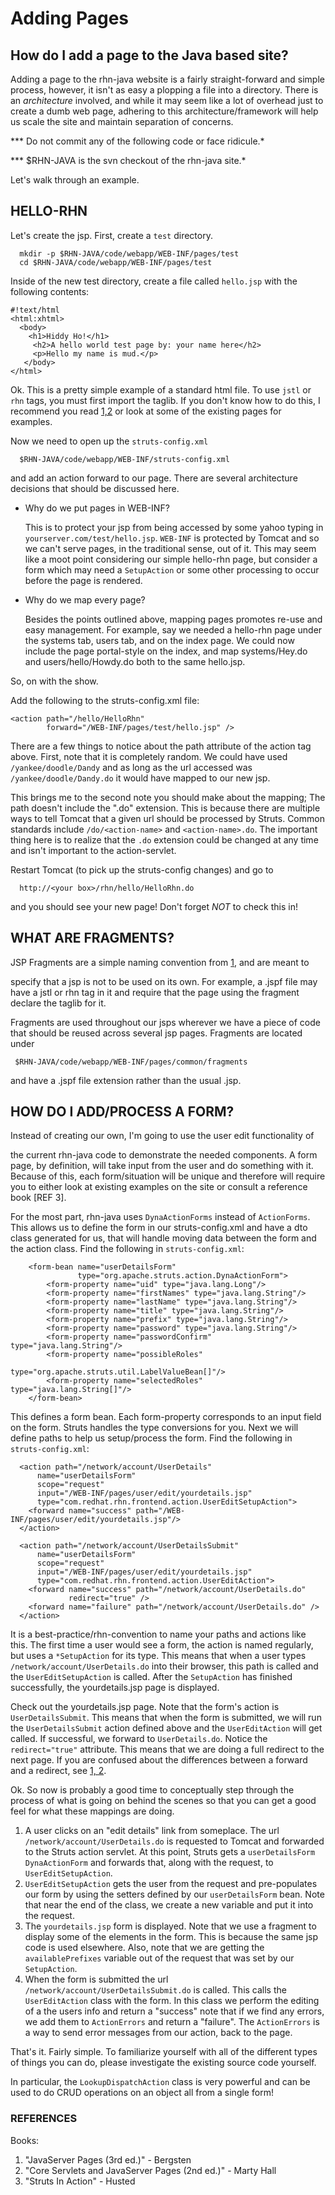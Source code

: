 # Adding Pages

## How do I add a page to the Java based site?




Adding a page to the rhn-java website is a fairly straight-forward and simple
process, however, it isn't as easy a plopping a file into a directory. There
is an *architecture* involved, and while it may seem like a lot of overhead
just to create a dumb web page, adhering to this architecture/framework will
help us scale the site and maintain separation of concerns.


  *** Do not commit any of the following code or face ridicule.*

  *** $RHN-JAVA is the svn checkout of the rhn-java site.*

Let's walk through an example.
## HELLO-RHN

Let's create the jsp. First, create a `test` directory.



      mkdir -p $RHN-JAVA/code/webapp/WEB-INF/pages/test
      cd $RHN-JAVA/code/webapp/WEB-INF/pages/test

Inside of the new test directory, create a file called `hello.jsp` with the following contents:

    #!text/html
    <html:xhtml>
      <body>
        <h1>Hiddy Ho!</h1>
         <h2>A hello world test page by: your name here</h2>
         <p>Hello my name is mud.</p>
       </body>
    </html>

Ok. This is a pretty simple example of a standard html file. To use `jstl` or `rhn`
tags, you must first import the taglib. If you don't know how to do this, I
recommend you read [1,2](REF) or look at some of the existing pages for examples.

Now we need to open up the `struts-config.xml`


      $RHN-JAVA/code/webapp/WEB-INF/struts-config.xml

and add an action forward to our page. There are several architecture decisions
that should be discussed here.

 * Why do we put pages in WEB-INF?

   This is to protect your jsp from being accessed by some yahoo typing in `yourserver.com/test/hello.jsp`. `WEB-INF` is protected by
   Tomcat and so we can't serve pages, in the traditional sense, out of it. This may seem  like a moot point considering our
   simple hello-rhn page, but consider a form which may need a `SetupAction` or some other processing to occur
   before the page is rendered.

 * Why do we map every page?

   Besides the points outlined above, mapping pages promotes re-use and easy management. For example, say we needed a
   hello-rhn page under the systems tab, users tab, and on the index page. We could now include the page portal-style on the
   index, and map systems/Hey.do and users/hello/Howdy.do both to the same hello.jsp.

So, on with the show.

Add the following to the struts-config.xml file:


    <action path="/hello/HelloRhn"
            forward="/WEB-INF/pages/test/hello.jsp" />

There are a few things to notice about the path attribute of the action tag
above. First, note that it is completely random. We could have used
`/yankee/doodle/Dandy` and as long as the url accessed was
`/yankee/doodle/Dandy.do` it would have mapped to our new jsp.

This brings me
to the second note you should make about the mapping; The path doesn't include
the ".do" extension. This is because there are multiple ways to tell Tomcat
that a given url should be processed by Struts. Common standards include
`/do/<action-name>` and `<action-name>.do`. The important thing here is to
realize that the `.do` extension could be changed at any time and isn't
important to the action-servlet.

Restart Tomcat (to pick up the struts-config changes) and go to

      http://<your box>/rhn/hello/HelloRhn.do 
and you should see your new page! Don't forget *NOT* to check this in!
## WHAT ARE FRAGMENTS?

JSP Fragments are a simple naming convention from [1](REF), and are meant to

specify that a jsp is not to be used on its own. For example, a .jspf file may
have a jstl or rhn tag in it and require that the page using the fragment
declare the taglib for it.

Fragments are used throughout our jsps wherever we have a piece of
code that should be reused across several jsp pages. Fragments are located
under

     $RHN-JAVA/code/webapp/WEB-INF/pages/common/fragments 
and have a .jspf
file extension rather than the usual .jsp.
## HOW DO I ADD/PROCESS A FORM?

Instead of creating our own, I'm going to use the user edit functionality of

the current rhn-java code to demonstrate the needed components. A form page,
by definition, will take input from the user and do something with it. Because
of this, each form/situation will be unique and therefore will require you to
either look at existing examples on the site or consult a reference book [REF
3].

For the most part, rhn-java uses `DynaActionForms` instead of `ActionForms`. This
allows us to define the form in our struts-config.xml and have a dto class
generated for us, that will handle moving data between the form and the action
class. Find the following in `struts-config.xml`: 


        <form-bean name="userDetailsForm" 
                   type="org.apache.struts.action.DynaActionForm">
            <form-property name="uid" type="java.lang.Long"/>
            <form-property name="firstNames" type="java.lang.String"/>
            <form-property name="lastName" type="java.lang.String"/>
            <form-property name="title" type="java.lang.String"/>
            <form-property name="prefix" type="java.lang.String"/>
            <form-property name="password" type="java.lang.String"/>
            <form-property name="passwordConfirm" type="java.lang.String"/>
            <form-property name="possibleRoles" 
                           type="org.apache.struts.util.LabelValueBean[]"/>
            <form-property name="selectedRoles" type="java.lang.String[]"/>
        </form-bean>

This defines a form bean. Each form-property corresponds to an input field on
the form. Struts handles the type conversions for you. Next we will define
paths to help us setup/process the form. Find the following in
`struts-config.xml`:


      <action path="/network/account/UserDetails"
          name="userDetailsForm"
          scope="request"
          input="/WEB-INF/pages/user/edit/yourdetails.jsp"
          type="com.redhat.rhn.frontend.action.UserEditSetupAction">
        <forward name="success" path="/WEB-INF/pages/user/edit/yourdetails.jsp"/>
      </action>
    
      <action path="/network/account/UserDetailsSubmit"
          name="userDetailsForm"
          scope="request"
          input="/WEB-INF/pages/user/edit/yourdetails.jsp"
          type="com.redhat.rhn.frontend.action.UserEditAction">
        <forward name="success" path="/network/account/UserDetails.do" 
                 redirect="true" />
        <forward name="failure" path="/network/account/UserDetails.do" />
      </action>

It is a best-practice/rhn-convention to name your paths and actions like this.
The first time a user would see a form, the action is named regularly, but uses 
a `*SetupAction` for its type. This means that when a user types
`/network/account/UserDetails.do` into their browser, this path is called and
the `UserEditSetupAction` is called. After the `SetupAction` has finished
successfully, the yourdetails.jsp page is displayed.

Check out the yourdetails.jsp page. Note that the form's action is `UserDetailsSubmit`. This means that when the form is submitted, we will run the `UserDetailsSubmit` action defined above and the `UserEditAction` will get called. If successful, we forward to `UserDetails.do`. Notice the `redirect="true"` attribute. This means that we are doing a full redirect to the next page. If you are confused about the differences between a forward and a
redirect, see [1, 2](REF).

Ok. So now is probably a good time to conceptually step through the process of what is going on behind the scenes so that you can get a good feel for what these mappings are doing.

 1. A user clicks on an "edit details" link from someplace. The url `/network/account/UserDetails.do` is requested to Tomcat and forwarded to the Struts action servlet. At this point, Struts gets a `userDetailsForm DynaActionForm` and forwards that, along with the request, to `UserEditSetupAction`.
 1. `UserEditSetupAction` gets the user from the request and pre-populates our form by using the setters defined by our `userDetailsForm` bean. Note that near the end of the class, we create a new variable and put it into the request. 
 1. The `yourdetails.jsp` form is displayed. Note that we use a fragment to display some of the elements in the form. This is because the same jsp code is used elsewhere. Also, note that we are getting the  `availablePrefixes` variable out of the request that was set by our `SetupAction`.
 1. When the form is submitted the url `/network/account/UserDetailsSubmit.do` is called. This calls the `UserEditAction` class with the form. In this class we perform the editing of a the users info and return a "success" note that if we find any errors, we add them to `ActionErrors` and return a "failure". The `ActionErrors` is a way to send error messages from our action, back to the page.

That's it. Fairly simple. To familiarize yourself with all of the different
types of things you can do, please investigate the existing source code
yourself. 

In particular, the `LookupDispatchAction` class is very powerful and can be used to do CRUD operations on an object all from a single form!
### REFERENCES

Books:

 1. "JavaServer Pages (3rd ed.)" - Bergsten
 1. "Core Servlets and JavaServer Pages (2nd ed.)" - Marty Hall
 1. "Struts In Action" - Husted
